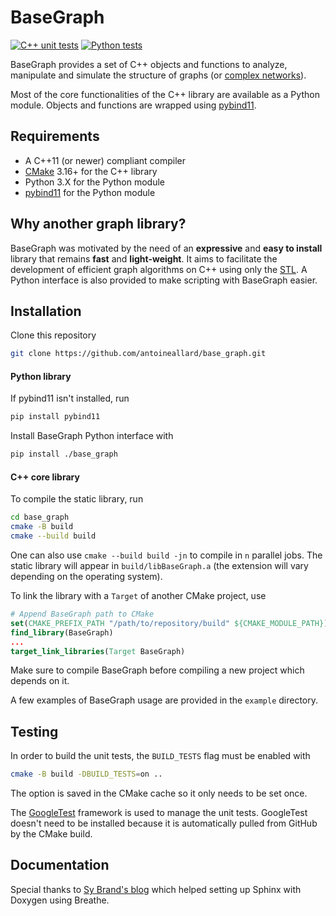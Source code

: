 # BaseGraph

[![C++ unit tests](https://github.com/antoineallard/base_graph/actions/workflows/cpp_unit_tests.yml/badge.svg)](https://github.com/antoineallard/base_graph/actions/workflows/cpp_unit_tests.yml)
[![Python tests](https://github.com/antoineallard/base_graph/actions/workflows/compare_networkx.yml/badge.svg)](https://github.com/antoineallard/base_graph/actions/workflows/compare_networkx.yml)


BaseGraph provides a set of C++ objects and functions to analyze, manipulate and simulate the structure of graphs (or [complex networks]).

Most of the core functionalities of the C++ library are available as a Python module. Objects and functions are wrapped using [pybind11].

## Requirements

  * A C++11 (or newer) compliant compiler
  * [CMake] 3.16+ for the C++ library
  * Python 3.X for the Python module
  * [pybind11] for the Python module


## Why another graph library?

BaseGraph was motivated by the need of an __expressive__ and __easy to install__ library that remains __fast__ and __light-weight__. It aims to facilitate the development of efficient graph algorithms on C++ using only the [STL]. A Python interface is also provided to make scripting with BaseGraph easier.

## Installation
Clone this repository
```sh
git clone https://github.com/antoineallard/base_graph.git
```

#### Python library

If pybind11 isn't installed, run
```sh
pip install pybind11
```
Install BaseGraph Python interface with
```sh
pip install ./base_graph
```

#### C++ core library
To compile the static library, run
```sh
cd base_graph
cmake -B build
cmake --build build
```
One can also use `cmake --build build -jn` to compile in `n` parallel jobs. The static library will appear in `build/libBaseGraph.a` (the extension will vary depending on the operating system).

To link the library with a `Target` of another CMake project, use
```cmake
# Append BaseGraph path to CMake
set(CMAKE_PREFIX_PATH "/path/to/repository/build" ${CMAKE_MODULE_PATH})
find_library(BaseGraph)
...
target_link_libraries(Target BaseGraph)
```
Make sure to compile BaseGraph before compiling a new project which depends on it.

A few examples of BaseGraph usage are provided in the ``example`` directory.

## Testing
In order to build the unit tests, the `BUILD_TESTS` flag must be enabled with
```sh
cmake -B build -DBUILD_TESTS=on ..
```
The option is saved in the CMake cache so it only needs to be set once.

The [GoogleTest] framework is used to manage the unit tests. GoogleTest doesn't need to be installed because it is automatically pulled from GitHub by the CMake build.

## Documentation

Special thanks to [Sy Brand's blog] which helped setting up Sphinx with Doxygen using Breathe.


[complex networks]: https://en.wikipedia.org/wiki/Complex_network
[pybind11]:         https://github.com/pybind/pybind11
[CMake]:            https://cmake.org
[STL]:              https://en.cppreference.com/w
[GoogleTest]:       https://github.com/google/googletest
[Sy Brand's blog]:  https://devblogs.microsoft.com/cppblog/clear-functional-c-documentation-with-sphinx-breathe-doxygen-cmake
